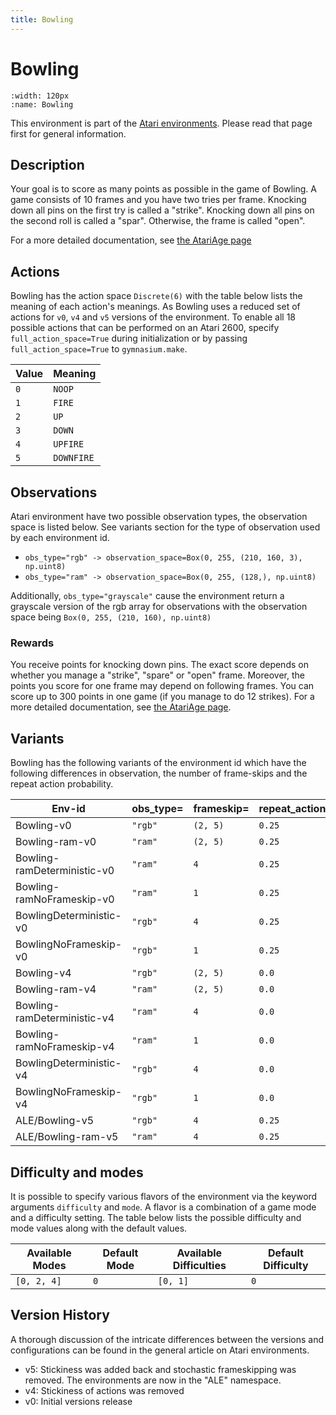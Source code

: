 ```yaml
---
title: Bowling
---
```


# Bowling

```{figure} ../../_static/videos/atari/bowling.gif
:width: 120px
:name: Bowling
```

This environment is part of the <a href='..'>Atari environments</a>. Please read that page first for general information.

## Description

Your goal is to score as many points as possible in the game of Bowling. A game consists of 10 frames and you have two tries per frame. Knocking down all pins on the first try is called a "strike". Knocking down all pins on the second roll is called a "spar". Otherwise, the frame is called "open".

For a more detailed documentation, see [the AtariAge page](https://atariage.com/manual_html_page.php?SoftwareID=879)

## Actions

Bowling has the action space `Discrete(6)` with the table below lists the meaning of each action's meanings.
As Bowling uses a reduced set of actions for `v0`, `v4` and `v5` versions of the environment.
To enable all 18 possible actions that can be performed on an Atari 2600, specify `full_action_space=True` during
initialization or by passing `full_action_space=True` to `gymnasium.make`.

| Value   | Meaning    |
|---------|------------|
| `0`     | `NOOP`     |
| `1`     | `FIRE`     |
| `2`     | `UP`       |
| `3`     | `DOWN`     |
| `4`     | `UPFIRE`   |
| `5`     | `DOWNFIRE` |

## Observations

Atari environment have two possible observation types, the observation space is listed below.
See variants section for the type of observation used by each environment id.

- `obs_type="rgb" -> observation_space=Box(0, 255, (210, 160, 3), np.uint8)`
- `obs_type="ram" -> observation_space=Box(0, 255, (128,), np.uint8)`

Additionally, `obs_type="grayscale"` cause the environment return a grayscale version of the rgb array for observations with the observation space being `Box(0, 255, (210, 160), np.uint8)`
### Rewards

You receive points for knocking down pins. The exact score depends on whether you manage a "strike", "spare" or "open"
frame. Moreover, the points you score for one frame may depend on following frames.
You can score up to 300 points in one game (if you manage to do 12 strikes).
For a more detailed documentation, see [the AtariAge page](https://atariage.com/manual_html_page.php?SoftwareID=879).

## Variants

Bowling has the following variants of the environment id which have the following differences in observation,
the number of frame-skips and the repeat action probability.

| Env-id                      | obs_type=   | frameskip=   | repeat_action_probability=   |
|-----------------------------|-------------|--------------|------------------------------|
| Bowling-v0                  | `"rgb"`     | `(2, 5)`     | `0.25`                       |
| Bowling-ram-v0              | `"ram"`     | `(2, 5)`     | `0.25`                       |
| Bowling-ramDeterministic-v0 | `"ram"`     | `4`          | `0.25`                       |
| Bowling-ramNoFrameskip-v0   | `"ram"`     | `1`          | `0.25`                       |
| BowlingDeterministic-v0     | `"rgb"`     | `4`          | `0.25`                       |
| BowlingNoFrameskip-v0       | `"rgb"`     | `1`          | `0.25`                       |
| Bowling-v4                  | `"rgb"`     | `(2, 5)`     | `0.0`                        |
| Bowling-ram-v4              | `"ram"`     | `(2, 5)`     | `0.0`                        |
| Bowling-ramDeterministic-v4 | `"ram"`     | `4`          | `0.0`                        |
| Bowling-ramNoFrameskip-v4   | `"ram"`     | `1`          | `0.0`                        |
| BowlingDeterministic-v4     | `"rgb"`     | `4`          | `0.0`                        |
| BowlingNoFrameskip-v4       | `"rgb"`     | `1`          | `0.0`                        |
| ALE/Bowling-v5              | `"rgb"`     | `4`          | `0.25`                       |
| ALE/Bowling-ram-v5          | `"ram"`     | `4`          | `0.25`                       |

## Difficulty and modes

It is possible to specify various flavors of the environment via the keyword arguments `difficulty` and `mode`.
A flavor is a combination of a game mode and a difficulty setting. The table below lists the possible difficulty and mode values
along with the default values.

| Available Modes   | Default Mode   | Available Difficulties   | Default Difficulty   |
|-------------------|----------------|--------------------------|----------------------|
| `[0, 2, 4]`       | `0`            | `[0, 1]`                 | `0`                  |

## Version History

A thorough discussion of the intricate differences between the versions and configurations can be found in the general article on Atari environments.

* v5: Stickiness was added back and stochastic frameskipping was removed. The environments are now in the "ALE" namespace.
* v4: Stickiness of actions was removed
* v0: Initial versions release
